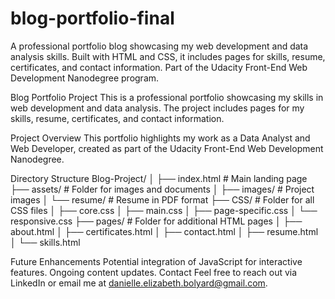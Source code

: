 # blog-portfolio-final
A professional portfolio blog showcasing my web development and data analysis skills. Built with HTML and CSS, it includes pages for skills, resume, certificates, and contact information. Part of the Udacity Front-End Web Development Nanodegree program.



Blog Portfolio Project
This is a professional portfolio showcasing my skills in web development and data analysis. The project includes pages for my skills, resume, certificates, and contact information.

Project Overview
This portfolio highlights my work as a Data Analyst and Web Developer, created as part of the Udacity Front-End Web Development Nanodegree.



Directory Structure
Blog-Project/
│
├── index.html              # Main landing page
├── assets/                 # Folder for images and documents
│   ├── images/             # Project images
│   └── resume/             # Resume in PDF format
├── CSS/                    # Folder for all CSS files
│   ├── core.css
│   ├── main.css
│   ├── page-specific.css
│   └── responsive.css
├── pages/                  # Folder for additional HTML pages
│   ├── about.html
│   ├── certificates.html
│   ├── contact.html
│   ├── resume.html
│   └── skills.html


Future Enhancements
Potential integration of JavaScript for interactive features.
Ongoing content updates.
Contact
Feel free to reach out via LinkedIn or email me at danielle.elizabeth.bolyard@gmail.com.

